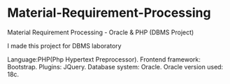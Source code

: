 # Material-Requirement-Processing
Material Requirement Processing - Oracle &amp; PHP (DBMS Project)

I made this project for DBMS laboratory

Language:PHP(Php Hypertext Preprocessor).
Frontend framework: Bootstrap.
Plugins: JQuery.
Database system: Oracle.
Oracle version used: 18c.
